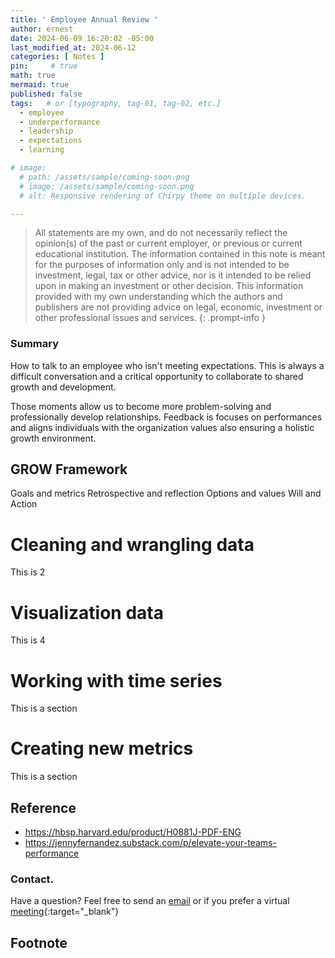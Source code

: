 ```yaml
---
title: ' Employee Annual Review '
author: ernest
date: 2024-06-09 16:20:02 -05:00
last_modified_at: 2024-06-12
categories: [ Notes ]
pin:     # true
math: true
mermaid: true
published: false
tags:   # or [typography, tag-01, tag-02, etc.]
  - employee
  - underperformance
  - leadership
  - expectations
  - learning

# image: 
  # path: /assets/sample/coming-soon.png
  # image: /assets/sample/coming-soon.png
  # alt: Responsive rendering of Chirpy theme on multiple devices.

---
```





<!-- 

comment

   -->


> All statements are my own, and do not necessarily reflect the opinion(s) of the past or current employer, or previous or current educational institution. The information contained in this note is meant for the purposes of information only and is not intended to be investment, legal, tax or other advice, nor is it intended to be relied upon in making an investment or other decision. This information provided with my own understanding which the authors and publishers are not providing advice on legal, economic, investment or other professional issues and services. 
{: .prompt-info }



### Summary


How to talk to an employee who isn't meeting expectations. This is always a difficult conversation and a critical opportunity to collaborate to shared growth and development. 

Those moments allow us to become more problem-solving and professionally develop relationships. Feedback is focuses on performances and aligns individuals with the organization values also ensuring a holistic growth environment. 






## GROW Framework
Goals and metrics
Retrospective and reflection
Options and values
Will and Action

# Cleaning and wrangling data

  This is 2

# Visualization data
  
  This is 4


# Working with time series

  This is a section

# Creating new metrics

  This is a section






## Reference

  - https://hbsp.harvard.edu/product/H0881J-PDF-ENG
  - https://jennyfernandez.substack.com/p/elevate-your-teams-performance





### Contact. 

Have a question? Feel free to send an [email](mailto:s.ernest@gmx.us) or if you prefer a virtual [meeting]( https://calendly.com/s-earnest/15min ){:target="_blank"}






## Footnote

[^1]: The footnote source




